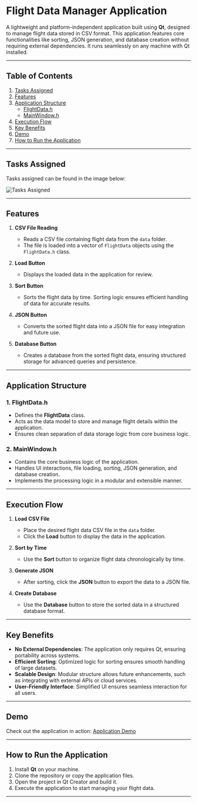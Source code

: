 # Flight Data Manager Application

A lightweight and platform-independent application built using **Qt**, designed to manage flight data stored in CSV format. This application features core functionalities like sorting, JSON generation, and database creation without requiring external dependencies. It runs seamlessly on any machine with Qt installed.

---

## Table of Contents

1. [Tasks Assigned](#tasks-assigned)  
2. [Features](#features)  
3. [Application Structure](#application-structure)  
   - [FlightData.h](#1-flightdatah)  
   - [MainWindow.h](#2-mainwindowh)  
4. [Execution Flow](#execution-flow)  
5. [Key Benefits](#key-benefits)  
6. [Demo](#demo)  
7. [How to Run the Application](#how-to-run-the-application)  

---

## Tasks Assigned

Tasks assigned can be found in the image below:

![Tasks Assigned](https://github.com/user-attachments/assets/d668a464-f9d4-48b7-aa7c-751301b9807e)

---

## Features

1. **CSV File Reading**  
   - Reads a CSV file containing flight data from the `data` folder.  
   - The file is loaded into a vector of `FlightData` objects using the `FlightData.h` class.

2. **Load Button**  
   - Displays the loaded data in the application for review.

3. **Sort Button**  
   - Sorts the flight data by time. Sorting logic ensures efficient handling of data for accurate results.

4. **JSON Button**  
   - Converts the sorted flight data into a JSON file for easy integration and future use.

5. **Database Button**  
   - Creates a database from the sorted flight data, ensuring structured storage for advanced queries and persistence.

---

## Application Structure

### 1. **FlightData.h**  
   - Defines the **FlightData** class.  
   - Acts as the data model to store and manage flight details within the application.  
   - Ensures clean separation of data storage logic from core business logic.

### 2. **MainWindow.h**  
   - Contains the core business logic of the application.  
   - Handles UI interactions, file loading, sorting, JSON generation, and database creation.  
   - Implements the processing logic in a modular and extensible manner.

---

## Execution Flow

1. **Load CSV File**  
   - Place the desired flight data CSV file in the `data` folder.  
   - Click the **Load** button to display the data in the application.

2. **Sort by Time**  
   - Use the **Sort** button to organize flight data chronologically by time.

3. **Generate JSON**  
   - After sorting, click the **JSON** button to export the data to a JSON file.

4. **Create Database**  
   - Use the **Database** button to store the sorted data in a structured database format.

---

## Key Benefits

- **No External Dependencies**: The application only requires Qt, ensuring portability across systems.  
- **Efficient Sorting**: Optimized logic for sorting ensures smooth handling of large datasets.  
- **Scalable Design**: Modular structure allows future enhancements, such as integrating with external APIs or cloud services.  
- **User-Friendly Interface**: Simplified UI ensures seamless interaction for all users.  

---

## Demo

Check out the application in action: [Application Demo](https://youtu.be/aqS5WuJykbo)

---

## How to Run the Application

1. Install **Qt** on your machine.  
2. Clone the repository or copy the application files.  
3. Open the project in Qt Creator and build it.  
4. Execute the application to start managing your flight data.

---
